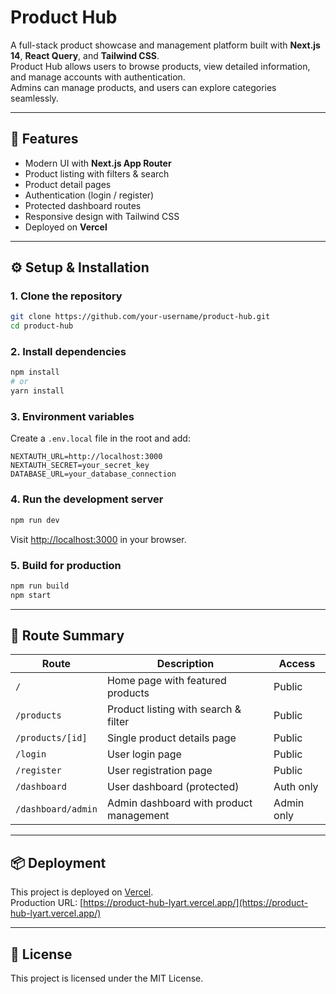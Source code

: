 # Product Hub

A full-stack product showcase and management platform built with **Next.js 14**, **React Query**, and **Tailwind CSS**.  
Product Hub allows users to browse products, view detailed information, and manage accounts with authentication.  
Admins can manage products, and users can explore categories seamlessly.

---

## 🚀 Features
- Modern UI with **Next.js App Router**
- Product listing with filters & search
- Product detail pages
- Authentication (login / register)
- Protected dashboard routes
- Responsive design with Tailwind CSS
- Deployed on **Vercel**

---

## ⚙️ Setup & Installation

### 1. Clone the repository
```bash
git clone https://github.com/your-username/product-hub.git
cd product-hub
```

### 2. Install dependencies
```bash
npm install
# or
yarn install
```

### 3. Environment variables
Create a `.env.local` file in the root and add:
```env
NEXTAUTH_URL=http://localhost:3000
NEXTAUTH_SECRET=your_secret_key
DATABASE_URL=your_database_connection
```

### 4. Run the development server
```bash
npm run dev
```
Visit [http://localhost:3000](http://localhost:3000) in your browser.

### 5. Build for production
```bash
npm run build
npm start
```

---

## 📂 Route Summary

| Route               | Description                                      | Access       |
|---------------------|--------------------------------------------------|--------------|
| `/`                 | Home page with featured products                 | Public       |
| `/products`         | Product listing with search & filter             | Public       |
| `/products/[id]`    | Single product details page                      | Public       |
| `/login`            | User login page                                  | Public       |
| `/register`         | User registration page                           | Public       |
| `/dashboard`        | User dashboard (protected)                       | Auth only    |
| `/dashboard/admin`  | Admin dashboard with product management          | Admin only   |

---

## 📦 Deployment
This project is deployed on [Vercel](https://vercel.com/).  
Production URL: [https://product-hub-lyart.vercel.app/](https://product-hub-lyart.vercel.app/)

---

## 📝 License
This project is licensed under the MIT License.
